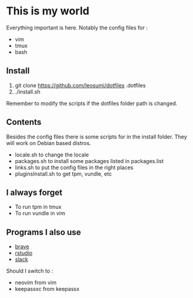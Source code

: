 # This is my world

Everything important is here. Notably the config files for :

* vim
* tmux
* bash

## Install

1. git clone https://github.com/leosumi/dotfiles .dotfiles
2. ./install.sh

Remember to modify the scripts if the dotfiles folder path is changed.

## Contents

Besides the config files there is some scripts for in the install folder. They
will work on Debian based distros.
* locale.sh to change the locale
* packages.sh to install some packages listed in packages.list
* links.sh to put the config files in the right places
* pluginsInstall.sh to get tpm, vundle, etc

## I always forget

* To run tpm in tmux
* To run vundle in vim

## Programs I also use

* [brave](https://brave.com)
* [rstudio](https://www.rstudio.com)
* [slack](https://slack.com)

Should I switch to :
* neovim from vim
* keepassxc from keepassx
